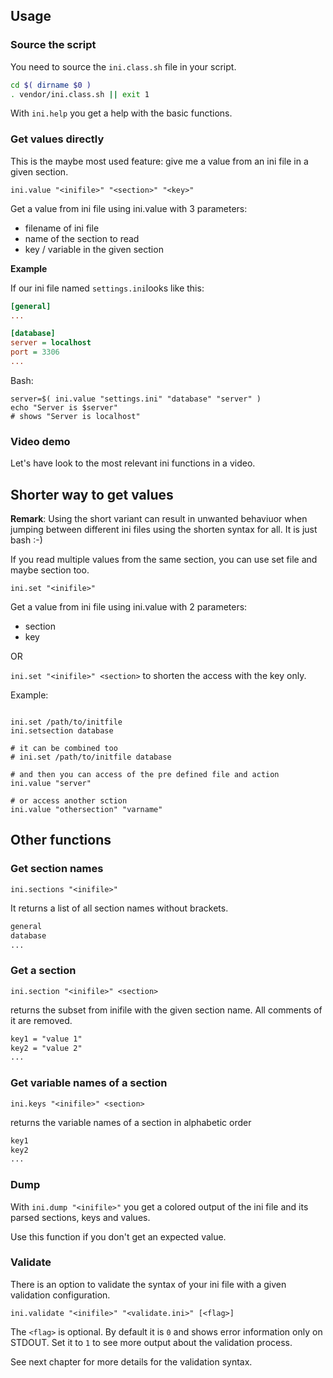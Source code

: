 ## Usage

<!-- START-ADD-TTY-PLAYER -->
<html>
    <script src=ttyrec/webcomponents-lite.min.js></script>
    <link rel=stylesheet href=ttyrec/tty-player.css>
    <script src=ttyrec/term.min.js></script>
    <script src=ttyrec/tty-player.min.js></script>
</html>
<!-- END-ADD-TTY-PLAYER -->

### Source the script

You need to source the `ini.class.sh` file in your script.
```bash
cd $( dirname $0 )
. vendor/ini.class.sh || exit 1
```

With `ini.help` you get a help with the basic functions.

### Get values directly

This is the maybe most used feature: give me a value from an ini file in a given section.

```shell
ini.value "<inifile>" "<section>" "<key>"
```

Get a value from ini file using ini.value with 3 parameters:

* filename of ini file
* name of the section to read
* key / variable in the given section

**Example** 

If our ini file named `settings.ini`looks like this:

```ini
[general]
...

[database]
server = localhost
port = 3306
...
```

Bash:

```shell
server=$( ini.value "settings.ini" "database" "server" )
echo "Server is $server" 
# shows "Server is localhost"
```
### Video demo

Let's have look to the most relevant ini functions in a video.

<tty-player controls rows=20 cols=90 src=files/01_get_value.ttyrec poster=npt:11.00></tty-player>

## Shorter way to get values

**Remark**: Using the short variant can result in unwanted behaviuor when jumping between different ini files using the shorten syntax for all. It is just bash :-)

If you read multiple values from the same section, you can use set file and maybe section too.

`ini.set "<inifile>"`

Get a value from ini file using ini.value with 2 parameters:

* section
* key

OR

`ini.set "<inifile>" <section>` to shorten the access with the key only.

Example:

```shell

ini.set /path/to/initfile
ini.setsection database

# it can be combined too
# ini.set /path/to/initfile database

# and then you can access of the pre defined file and action
ini.value "server"

# or access another sction
ini.value "othersection" "varname"
```

## Other functions

### Get section names

`ini.sections "<inifile>"`

It returns a list of all section names without brackets.

```txt
general
database
...
```

### Get a section

`ini.section "<inifile>" <section>`

returns the subset from inifile with the given section name. All comments of it are removed.

```txt
key1 = "value 1"
key2 = "value 2"
...
```

### Get variable names of a section

`ini.keys "<inifile>" <section>`

returns the variable names of a section in alphabetic order

```txt
key1
key2
...
```

### Dump

With `ini.dump "<inifile>"` you get a colored output of the ini file and its parsed sections, keys and values.

Use this function if you don't get an expected value.

### Validate

There is an option to validate the syntax of your ini file with a given validation configuration.

`ini.validate "<inifile>" "<validate.ini>" [<flag>]`

The `<flag>` is optional. By default it is `0` and shows error information only on STDOUT. Set it to `1` to see more output about the validation process.

See next chapter for more details for the validation syntax.